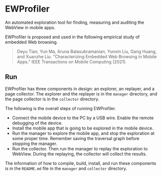 # EWProfiler

An automated exploration tool for finding, measuring and auditing the WebView in mobile apps.

EWProfiler is proposed and used in the following empirical study of embedded Web browsing.
> Deyu Tian, Yun Ma, Aruna Balasubramanian, Yunxin Liu, Gang Huang, and Xuanzhe Liu. "Characterizing Embedded Web Browsing in Mobile Apps." IEEE Transactions on Mobile Computing (2021).

## Run

EWProfiler has three components in design: an explorer, an replayer, and a page collector. The explorer and the replayer is in the `manager` directory, and the page collector is in the `collector` directory.

The following is the overall steps of running EWProfiler.
* Connect the mobile device to the PC by a USB wire. Enable the remote debugging of the device.
* Install the mobile app that is going to be explored in the mobile device.
* Run the manager to explore the mobile app, and stop the exploration at some proper time. Remember saving the traversal graph before stopping the manager.
* Run the collector. Then run the manager to replay the exploration to WebView. During the replaying, the collector will collect the results.

The information of how to compile, build, install, and run these components is in the `README.md` file in the `manager` and `collector` directory.
